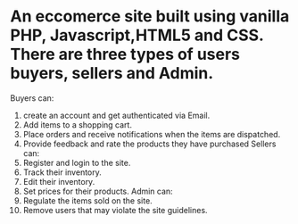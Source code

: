 # An eccomerce site built using vanilla PHP, Javascript,HTML5 and CSS. There are three types of users buyers, sellers and Admin.
Buyers can:
1. create an account and get authenticated via Email.
2. Add items to a shopping cart.
3. Place orders and receive notifications when the items are dispatched.
4. Provide feedback and rate the products they have purchased
Sellers can:
1. Register and login to the site. 
2. Track their inventory. 
3. Edit their inventory.
4. Set prices for their products.
Admin can:
1. Regulate the items sold on the site.
2. Remove users that may violate the site guidelines.
